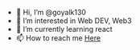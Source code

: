 - 👋 Hi, I’m @goyalk130
- 👀 I’m interested in Web DEV, Web3
- 🌱 I’m currently learning react
- 📫 How to reach me [Here](https://www.linkedin.com/in/karan-goyal-205576208/)

<!---
goyalk130/goyalk130 is a ✨ special ✨ repository because its `README.md` (this file) appears on your GitHub profile.
You can click the Preview link to take a look at your changes.
--->
